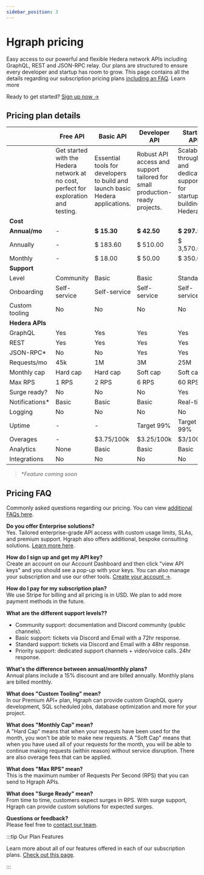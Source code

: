 ```yaml
---
sidebar_position: 3
---
```


# Hgraph pricing

Easy access to our powerful and flexible Hedera network APIs including GraphQL, REST and JSON-RPC relay. Our plans are structured to ensure every developer and startup has room to grow. This page contains all the details regarding our subscription pricing plans [including an FAQ](#pricing-faq). Learn more

Ready to get started? [Sign up now →](https://hgraph.com/hedera)

## Pricing plan details

|                         | Free API                                                                             | Basic API                                                                     | Developer API                                                               | Startup API                                                                | Premium API+                                                                          |
| ----------------------- | ------------------------------------------------------------------------------------ | ----------------------------------------------------------------------------- | --------------------------------------------------------------------------- | -------------------------------------------------------------------------- | ------------------------------------------------------------------------------------- |
|                         | Get started with the Hedera network at no cost, perfect for exploration and testing. | Essential tools for developers to build and launch basic Hedera applications. | Robust API access and support tailored for small production-ready projects. | Scalable throughput and dedicated support for startups building on Hedera. | High-performance access, custom tooling, and priority support for advanced use cases. |
| **Cost**                |                                                                                      |                                                                               |                                                                             |                                                                            |                                                                                       |
| **Annual/mo** | -                                                                                    |**$ 15.30**                                                                      | **$ 42.50**                                                                   | **$ 297.50**                                                                  | **$ 1,275.00**                                                                           |
| Annually            | -                                                                                    | $ 183.60                                                                     | $ 510.00                                                                   | $ 3,570.00                                                                | $ 15,300.00                                                                          |
| Monthly                 | -                                                                                    | $ 18.00                                                                      | $ 50.00                                                                    | $ 350.00                                                                  | $ 1,500.00                                                                           |
| **Support**             |                                                                                      |                                                                               |                                                                             |                                                                            |                                                                                       |
| Level                   | Community                                                                            | Basic                                                                         | Basic                                                                       | Standard                                                                   | Priority                                                                              |
| Onboarding              | Self-service                                                                         | Self-service                                                                  | Self-service                                                                | Self-service                                                               | Guided                                                                                |
| Custom tooling          | No                                                                                   | No                                                                            | No                                                                          | No                                                                         | Yes                                                                                   |
| **Hedera APIs**         |                                                                                      |                                                                               |                                                                             |                                                                            |                                                                                       |
| GraphQL                 | Yes                                                                                  | Yes                                                                           | Yes                                                                         | Yes                                                                        | Yes                                                                                   |
| REST                    | Yes                                                                                  | Yes                                                                           | Yes                                                                         | Yes                                                                        | Yes                                                                                   |
| JSON-RPC*              | No                                                                                   | No                                                                            | Yes                                                                         | Yes                                                                        | Yes                                                                                   |
| Requests/mo             | 45k                                                                                  | 1M                                                                            | 3M                                                                          | 25M                                                                        | 125M                                                                                  |
| Monthly cap             | Hard cap                                                                             | Hard cap                                                                      | Soft cap                                                                    | Soft cap                                                                   | Soft cap                                                                              |
| Max RPS                 | 1 RPS                                                                                | 2 RPS                                                                         | 6 RPS                                                                       | 60 RPS                                                                     | 250 RPS                                                                               |
| Surge ready?            | No                                                                                   | No                                                                            | No                                                                          | Yes                                                                        | Yes                                                                                   |
| Notifications*         | Basic                                                                                | Basic                                                                         | Basic                                                                       | Real-time                                                                  | Real-time                                                                             |
| Logging                 | No                                                                                   | No                                                                            | No                                                                          | No                                                                         | Yes                                                                                   |
| Uptime                  | -                                                                                    | -                                                                             | Target 99%                                                                  | Target 99%                                                                 | Target 99.9%                                                                          |
| Overages                | -                                                                                  | $3.75/100k                                                                   | $3.25/100k                                                                 | $3/100k                                                                   | $2.5/100k                                                                            |
| Analytics               | None                                                                                 | Basic                                                                         | Basic                                                                       | Basic                                                                      | Advanced*                                                                            |
| Integrations            | No                                                                                   | No                                                                            | No                                                                          | No                                                                         | Yes                                                                                   |

> **Feature coming soon*

## Pricing FAQ

Commonly asked questions regarding our pricing. You can view [additional FAQs here](/category/faqs).

**Do you offer Enterprise solutions?**\
Yes. Tailored enterprise-grade API access with custom usage limits, SLAs, and premium support. Hgraph also offers additional, bespoke consulting solutions. [Learn more here](https://hgraph.com/enterprise).

**How do I sign up and get my API key?**\
Create an account on our Account Dashboard and then click "view API keys" and you should see a pop-up with your keys. You can also manage your subscription and use our other tools. [Create your account →](https://dashboard.hgraph.com).

**How do I pay for my subscription plan?**\
We use Stripe for billing and all pricing is in USD. We plan to add more payment methods in the future.

**What are the different support levels??**
- Community support: documentation and Discord community (public channels).
- Basic support: tickets via Discord and Email with a 72hr response.
- Standard support: tickets via Discord and Email with a 48hr response.
- Priority support: dedicated support channels + video/voice calls. 24hr response.

**What's the difference between annual/monthly plans?**\
Annual plans include a 15% discount and are billed annually. Monthly plans are billed monthly.

**What does "Custom Tooling" mean?**\
In our Premium API+ plan, Hgraph can provide custom GraphQL query development, SQL scheduled jobs, database optimization and more for your project.

**What does "Monthly Cap" mean?**\
A "Hard Cap" means that when your requests have been used for the month, you won't be able to make new requests. A "Soft Cap" means that when you have used all of your requests for the month, you will be able to continue making requests (within reason) without service disruption. There are also overage fees that can be applied.

**What does "Max RPS" mean?**\
This is the maximum number of Requests Per Second (RPS) that you can send to Hgraph APIs.

**What does "Surge Ready" mean?**\
From time to time, customers expect surges in RPS. With surge support, Hgraph can provide custom solutions for expected surges.

**Questions or feedback?**\
Please feel free to [contact our team](contact).

:::tip Our Plan Features

Learn more about all of our features offered in each of our subscription plans. [Check out this page](https://hgraph.com/hedera).

:::